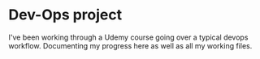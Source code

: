 # Dev-Ops project
I've been working through a Udemy course going over a typical devops workflow. Documenting my progress here as well as all my working files.
